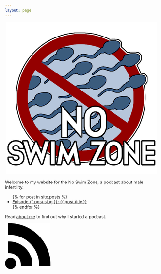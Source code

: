 ```yaml
---
layout: page
---
```


<p align="center">
  <img src="img/noswimzone_logo_20200925.png" width=500 height=500/>
</p>

Welcome to my website for the No Swim Zone, a podcast about male infertility.

<ul>
	{% for post in site.posts %}
		<li>
			<a href="{{ post.url }}">Episode {{ post.slug }}: {{ post.title }}</a>
		</li>
	{% endfor %}
</ul>

Read [about me](About.html) to find out why I started a podcast.

[![RSS Feed](/img/rss_black.png)](https://noswimzone.github.io/feed.xml)
